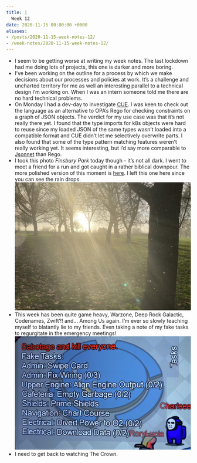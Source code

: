 ```yaml
---
title: |
  Week 12
date: 2020-11-15 00:00:00 +0000
aliases:
- /posts/2020-11-15-week-notes-12/
- /week-notes/2020-11-15-week-notes-12/
---
```


- I seem to be getting worse at writing my week notes. The last lockdown had me doing lots of projects, this one is darker and more boring.
- I’ve been working on the outline for a process by which we make decisions about our processes and policies at work. It’s a challenge and uncharted territory for me as well an interesting parallel to a technical design I’m working on. When I was an intern someone told me there are no hard technical problems.
- On Monday I had a dev-day to investigate [CUE](https://cuelang.org/). I was keen to check out the language as an alternative to OPA’s Rego for checking constraints on a graph of JSON objects. The verdict for my use case was that it’s not really there yet. I found that the type imports for k8s objects were hard to reuse since my loaded JSON of the same types wasn’t loaded into a compatible format and CUE didn’t let me selectively overwrite parts. I also found that some of the type pattern matching features weren’t really working yet. It seems interesting, but I’d say more comparable to [Jsonnet](https://jsonnet.org/) than Rego.
- I took this photo *Finsbury Park* today though - it’s not all dark. I went to meet a friend for a run and got caught in a rather biblical downpour. The more polished version of this moment is [here](https://www.instagram.com/p/CHq2fgXg6sc/). I left this one here since you can see the rain drops.
    ![4BDCCABD-B828-4382-972B-FFC87F50EBF3.jpeg](4BDCCABD-B828-4382-972B-FFC87F50EBF3.jpeg)
- This week has been quite game heavy, Warzone, Deep Rock Galactic, Codenames, Zwift?! and... Among Us again. I’m ever so slowly teaching myself to blatantly lie to my friends. Even taking a note of my fake tasks to regurgitate in the emergency meetings!
    ![0DE848A1-AB76-4A83-B636-5983426C0EAE.jpeg](0DE848A1-AB76-4A83-B636-5983426C0EAE.jpeg)
- I need to get back to watching The Crown.
